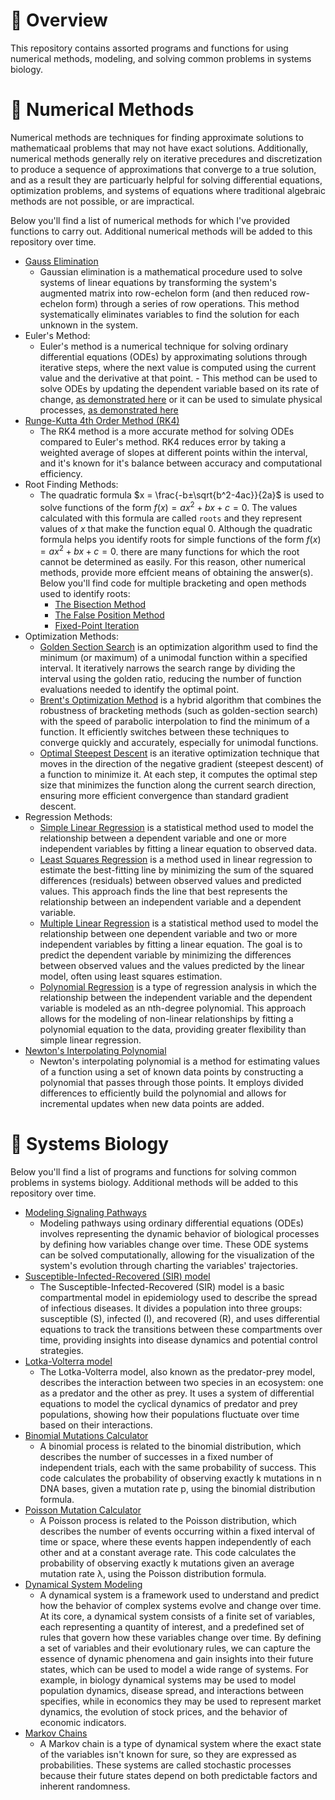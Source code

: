 # 🧬 Overview
This repository contains assorted programs and functions for using numerical methods, modeling, and solving common problems in systems biology. 

# 🧬 Numerical Methods

Numerical methods are techniques for finding approximate solutions to mathematicaal problems that may not have exact solutions. Additionally, numerical methods generally rely on iterative precedures and discretization to produce a sequence of approximations that converge to a true solution, and as a result they are  particuarly helpful for solving differential equations, optimization problems, and systems of equations where traditional algebraic methods are not possible, or are impractical. 

Below you'll find a list of numerical methods for which I've provided functions to carry out. Additional numerical methods will be added to this repository over time.

- [Gauss Elimination](https://github.com/evanpeikon/systems_biology/blob/main/numerical_methods/gauss_elimination.py)
  - Gaussian elimination is a mathematical procedure used to solve systems of linear equations by transforming the system's augmented matrix into row-echelon form (and then reduced row-echelon form) through a series of row operations. This method systematically eliminates variables to find the solution for each unknown in the system.
- Euler's Method:
  - Euler's method is a numerical technique for solving ordinary differential equations (ODEs) by approximating solutions through iterative steps, where the next value is computed using the current value and the derivative at that point.    - This method can be used to solve ODEs by updating the dependent variable based on its rate of change, [as demonstrated here](https://github.com/evanpeikon/systems_biology/blob/main/numerical_methods/eulers_method.py) or it can be used to simulate physical processes, [as demonstrated here]()  
- [Runge-Kutta 4th Order Method (RK4)](https://github.com/evanpeikon/systems_biology/blob/main/numerical_methods/runge_kutta_RK4.py)
  - The RK4 method is a more accurate method for solving ODEs compared to Euler's method. RK4 reduces error by taking a weighted average of slopes at different points within the interval, and it's known for it's balance between accuracy and computational efficiency.
- Root Finding Methods:
  - The quadratic formula $x = \frac{-b±\sqrt{b^2-4ac}}{2a}$ is used to solve functions of the form $f(x) = ax^2+bx+c=0$. The values calculated with this formula are called ```roots``` and they represent values of $x$ that make the function equal 0. Although the quadratic formula helps you identify roots for simple functions of the form $f(x) = ax^2+bx+c=0$. there are many functions for which the root cannot be determined as easily. For this reason, other numerical methods, provide more effcient means of obtaining the answer(s). Below you'll find code for multiple bracketing and open methods used to identify roots: 
     - [The Bisection Method](https://github.com/evanpeikon/systems_biology/blob/main/numerical_methods/bisection_method.py)
     - [The False Position Method](https://github.com/evanpeikon/systems_biology/blob/main/numerical_methods/false_positon_method.py)
    - [Fixed-Point Iteration](https://github.com/evanpeikon/systems_biology/blob/main/numerical_methods/fixed_point_iteration.py)
- Optimization Methods:
  - [Golden Section Search](https://github.com/evanpeikon/systems_biology/blob/main/numerical_methods/golden_section_search.py) is an optimization algorithm used to find the minimum (or maximum) of a unimodal function within a specified interval. It iteratively narrows the search range by dividing the interval using the golden ratio, reducing the number of function evaluations needed to identify the optimal point.
  - [Brent's Optimization Method](https://github.com/evanpeikon/systems_biology/blob/main/numerical_methods/brents_optimization.py) is a hybrid algorithm that combines the robustness of bracketing methods (such as golden-section search) with the speed of parabolic interpolation to find the minimum of a function. It efficiently switches between these techniques to converge quickly and accurately, especially for unimodal functions.
  - [Optimal Steepest Descent](https://github.com/evanpeikon/systems_biology/blob/main/numerical_methods/optimal_steepest_descent.py) is an iterative optimization technique that moves in the direction of the negative gradient (steepest descent) of a function to minimize it. At each step, it computes the optimal step size that minimizes the function along the current search direction, ensuring more efficient convergence than standard gradient descent.
- Regression Methods:
  - [Simple Linear Regression](https://github.com/evanpeikon/systems_biology/blob/main/numerical_methods/simple_linear_regression.py) is a statistical method used to model the relationship between a dependent variable and one or more independent variables by fitting a linear equation to observed data.
  - [Least Squares Regression](https://github.com/evanpeikon/systems_biology/blob/main/numerical_methods/least_squares_regression.py) is a method used in linear regression to estimate the best-fitting line by minimizing the sum of the squared differences (residuals) between observed values and predicted values. This approach finds the line that best represents the relationship between an independent variable and a dependent variable.
  - [Multiple Linear Regression](https://github.com/evanpeikon/systems_biology/blob/main/numerical_methods/multiple_regression.py) is a statistical method used to model the relationship between one dependent variable and two or more independent variables by fitting a linear equation. The goal is to predict the dependent variable by minimizing the differences between observed values and the values predicted by the linear model, often using least squares estimation.
  - [Polynomial Regression](https://github.com/evanpeikon/systems_biology/blob/main/numerical_methods/polynomial_regression.py) is a type of regression analysis in which the relationship between the independent variable and the dependent variable is modeled as an nth-degree polynomial. This approach allows for the modeling of non-linear relationships by fitting a polynomial equation to the data, providing greater flexibility than simple linear regression.
- [Newton's Interpolating Polynomial](https://github.com/evanpeikon/systems_biology/blob/main/numerical_methods/newtons_interpolating_polynomial.py)
  - Newton's interpolating polynomial is a method for estimating values of a function using a set of known data points by constructing a polynomial that passes through those points. It employs divided differences to efficiently build the polynomial and allows for incremental updates when new data points are added.

# 🧬 Systems Biology

Below you'll find a list of programs and functions for solving common problems in systems biology. Additional methods will be added to this repository over time.

- [Modeling Signaling Pathways](https://github.com/evanpeikon/systems_biology/blob/main/systems_biology/modeling_pathway_example.ipynb) 
  - Modeling pathways using ordinary differential equations (ODEs) involves representing the dynamic behavior of biological processes by defining how variables change over time. These ODE systems can be solved computationally, allowing for the visualization of the system's evolution through charting the variables' trajectories.
- [Susceptible-Infected-Recovered (SIR) model](https://github.com/evanpeikon/systems_biology/blob/main/systems_biology/SIR.py)
  - The Susceptible-Infected-Recovered (SIR) model is a basic compartmental model in epidemiology used to describe the spread of infectious diseases. It divides a population into three groups: susceptible (S), infected (I), and recovered (R), and uses differential equations to track the transitions between these compartments over time, providing insights into disease dynamics and potential control strategies.
- [Lotka-Volterra model](https://github.com/evanpeikon/systems_biology/blob/main/systems_biology/predator_prey.py)
  - The Lotka-Volterra model, also known as the predator-prey model, describes the interaction between two species in an ecosystem: one as a predator and the other as prey. It uses a system of differential equations to model the cyclical dynamics of predator and prey populations, showing how their populations fluctuate over time based on their interactions.
- [Binomial Mutations Calculator](https://github.com/evanpeikon/systems_biology/blob/main/systems_biology/binomial_mutation_calculator.py)
  - A binomial process is related to the binomial distribution, which describes the number of successes in a fixed number of independent trials, each with the same probability of success. This code calculates the probability of observing exactly k mutations in n DNA bases, given a mutation rate p, using the binomial distribution formula. 
- [Poisson Mutation Calculator](https://github.com/evanpeikon/systems_biology/blob/main/systems_biology/poisson_mutation_calculator.py)
  - A Poisson process is related to the Poisson distribution, which describes the number of events occurring within a fixed interval of time or space, where these events happen independently of each other and at a constant average rate. This code calculates the probability of observing exactly k mutations given an average mutation rate λ, using the Poisson distribution formula. 
- [Dynamical System Modeling](https://github.com/evanpeikon/systems_biology/blob/main/systems_biology/dynamical_system_modeling.py)
  - A dynamical system is a framework used to understand and predict how the behavior of complex systems evolve and change over time. At its core, a dynamical system consists of a finite set of variables, each representing a quantity of interest, and a predefined set of rules that govern how these variables change over time. By defining a set of variables and their evolutionary rules, we can capture the essence of dynamic phenomena and gain insights into their future states, which can be used to model a wide range of systems. For example, in biology dynamical systems may be used to model population dynamics, disease spread, and interactions between specifies, while in economics they may be used to represent market dynamics, the evolution of stock prices, and the behavior of economic indicators.
- [Markov Chains](https://github.com/evanpeikon/systems_biology/blob/main/systems_biology/markov_chain.py)
  - A Markov chain is a type of dynamical system where the exact state of the variables isn't known for sure, so they are expressed as probabilities. These systems are called stochastic processes because their future states depend on both predictable factors and inherent randomness.

